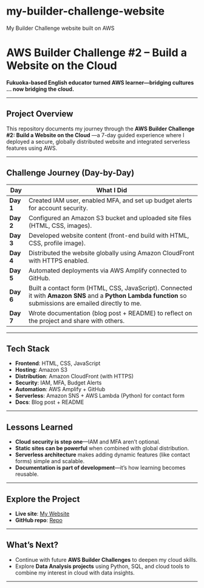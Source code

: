 # my-builder-challenge-website
My Builder Challenge website built on AWS

# AWS Builder Challenge #2 – Build a Website on the Cloud

**Fukuoka-based English educator turned AWS learner—bridging cultures … now bridging the cloud.**

---

## Project Overview
This repository documents my journey through the **AWS Builder Challenge #2: Build a Website on the Cloud** —a 7-day guided experience where I deployed a secure, globally distributed website and integrated serverless features using AWS.

---

## Challenge Journey (Day-by-Day)

| Day | What I Did |
|-----|------------|
| **Day 1** | Created IAM user, enabled MFA, and set up budget alerts for account security. |
| **Day 2** | Configured an Amazon S3 bucket and uploaded site files (HTML, CSS, images). |
| **Day 3** | Developed website content (front-end build with HTML, CSS, profile image). |
| **Day 4** | Distributed the website globally using Amazon CloudFront with HTTPS enabled. |
| **Day 5** | Automated deployments via AWS Amplify connected to GitHub. |
| **Day 6** | Built a contact form (HTML, CSS, JavaScript). Connected it with **Amazon SNS** and a **Python Lambda function** so submissions are emailed directly to me. |
| **Day 7** | Wrote documentation (blog post + README) to reflect on the project and share with others. |

---

## Tech Stack
- **Frontend**: HTML, CSS, JavaScript  
- **Hosting**: Amazon S3  
- **Distribution**: Amazon CloudFront (with HTTPS)  
- **Security**: IAM, MFA, Budget Alerts  
- **Automation**: AWS Amplify + GitHub  
- **Serverless**: Amazon SNS + AWS Lambda (Python) for contact form  
- **Docs**: Blog post + README  

---

## Lessons Learned
- **Cloud security is step one**—IAM and MFA aren’t optional.  
- **Static sites can be powerful** when combined with global distribution.  
- **Serverless architecture** makes adding dynamic features (like contact forms) simple and scalable.  
- **Documentation is part of development**—it’s how learning becomes reusable.  

---

## Explore the Project
- **Live site**: [My Website](https://main.d3ih4edp60h0j8.amplifyapp.com/)
- **GitHub repo**: [Repo](https://github.com/David-Villerot/my-builder-challenge-website)

---

## What’s Next?
- Continue with future **AWS Builder Challenges** to deepen my cloud skills.  
- Explore **Data Analysis projects** using Python, SQL, and cloud tools to combine my interest in cloud with data insights.  

---
